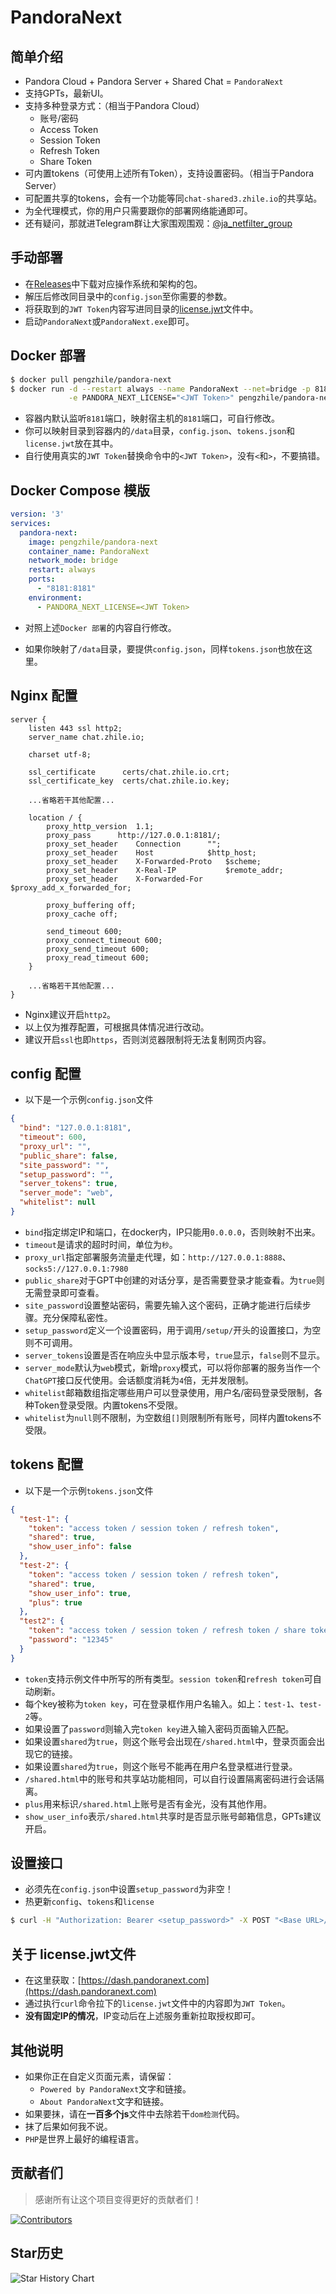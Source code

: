 # PandoraNext

## 简单介绍

* Pandora Cloud + Pandora Server + Shared Chat = `PandoraNext`
* 支持GPTs，最新UI。
* 支持多种登录方式：（相当于Pandora Cloud）
  * 账号/密码
  * Access Token
  * Session Token
  * Refresh Token
  * Share Token
* 可内置tokens（可使用上述所有Token），支持设置密码。（相当于Pandora Server）
* 可配置共享的tokens，会有一个功能等同`chat-shared3.zhile.io`的共享站。
* 为全代理模式，你的用户只需要跟你的部署网络能通即可。
* 还有疑问，那就进Telegram群让大家围观围观：[@ja_netfilter_group](https://t.me/ja_netfilter_group)

## 手动部署

* 在[Releases](https://github.com/pandora-next/deploy/releases)中下载对应操作系统和架构的包。
* 解压后修改同目录中的`config.json`至你需要的参数。
* 将获取到的`JWT Token`内容写进同目录的[license.jwt](#%E5%85%B3%E4%BA%8E-licensejwt%E6%96%87%E4%BB%B6)文件中。
* 启动`PandoraNext`或`PandoraNext.exe`即可。

## Docker 部署

```bash
$ docker pull pengzhile/pandora-next
$ docker run -d --restart always --name PandoraNext --net=bridge -p 8181:8181 \
             -e PANDORA_NEXT_LICENSE="<JWT Token>" pengzhile/pandora-next

```

* 容器内默认监听`8181`端口，映射宿主机的`8181`端口，可自行修改。
* 你可以映射目录到容器内的`/data`目录，`config.json`、`tokens.json`和`license.jwt`放在其中。
* 自行使用真实的`JWT Token`替换命令中的`<JWT Token>`，没有`<`和`>`，不要搞错。

## Docker Compose 模版

```yaml
version: '3'
services:
  pandora-next:
    image: pengzhile/pandora-next
    container_name: PandoraNext
    network_mode: bridge
    restart: always
    ports:
      - "8181:8181"
    environment:
      - PANDORA_NEXT_LICENSE=<JWT Token>
```

* 对照上述`Docker 部署`的内容自行修改。

* 如果你映射了`/data`目录，要提供`config.json`，同样`tokens.json`也放在这里。

## Nginx 配置

```
server {
	listen 443 ssl http2;
	server_name chat.zhile.io;
	
	charset utf-8;
	
	ssl_certificate      certs/chat.zhile.io.crt;
	ssl_certificate_key  certs/chat.zhile.io.key;

	...省略若干其他配置...
	
	location / {
		proxy_http_version 	1.1;
		proxy_pass 		http://127.0.0.1:8181/;
		proxy_set_header	Connection		"";
		proxy_set_header   	Host			$http_host;
		proxy_set_header 	X-Forwarded-Proto 	$scheme;
		proxy_set_header   	X-Real-IP          	$remote_addr;
		proxy_set_header   	X-Forwarded-For    	$proxy_add_x_forwarded_for;
		
		proxy_buffering off;
		proxy_cache off;
		
		send_timeout 600;
		proxy_connect_timeout 600;
		proxy_send_timeout 600;
		proxy_read_timeout 600;
	}

	...省略若干其他配置...
}
```

* Nginx建议开启`http2`。
* 以上仅为推荐配置，可根据具体情况进行改动。
* 建议开启`ssl`也即`https`，否则浏览器限制将无法复制网页内容。

## config 配置

* 以下是一个示例`config.json`文件

```json
{
  "bind": "127.0.0.1:8181",
  "timeout": 600,
  "proxy_url": "",
  "public_share": false,
  "site_password": "",
  "setup_password": "",
  "server_tokens": true,
  "server_mode": "web",
  "whitelist": null
}
```

* `bind`指定绑定IP和端口，在docker内，IP只能用`0.0.0.0`，否则映射不出来。
* `timeout`是请求的超时时间，单位为`秒`。
* `proxy_url`指定部署服务流量走代理，如：`http://127.0.0.1:8888`、`socks5://127.0.0.1:7980`
* `public_share`对于GPT中创建的对话分享，是否需要登录才能查看。为`true`则无需登录即可查看。
* `site_password`设置整站密码，需要先输入这个密码，正确才能进行后续步骤。充分保障私密性。
* `setup_password`定义一个设置密码，用于调用`/setup/`开头的设置接口，为空则不可调用。
* `server_tokens`设置是否在响应头中显示版本号，`true`显示，`false`则不显示。
* `server_mode`默认为`web`模式，新增`proxy`模式，可以将你部署的服务当作一个`ChatGPT`接口反代使用。会话额度消耗为`4`倍，无并发限制。
* `whitelist`邮箱数组指定哪些用户可以登录使用，用户名/密码登录受限制，各种Token登录受限。内置tokens不受限。
* `whitelist`为`null`则不限制，为空数组`[]`则限制所有账号，同样内置tokens不受限。

## tokens 配置

* 以下是一个示例`tokens.json`文件

```json
{
  "test-1": {
    "token": "access token / session token / refresh token",
    "shared": true,
    "show_user_info": false
  },
  "test-2": {
    "token": "access token / session token / refresh token",
    "shared": true,
    "show_user_info": true,
    "plus": true
  },
  "test2": {
    "token": "access token / session token / refresh token / share token",
    "password": "12345"
  }
}
```

* `token`支持示例文件中所写的所有类型。`session token`和`refresh token`可自动刷新。
* 每个key被称为`token key`，可在登录框作用户名输入。如上：`test-1`、`test-2`等。
* 如果设置了`password`则输入完`token key`进入输入密码页面输入匹配。
* 如果设置`shared`为`true`，则这个账号会出现在`/shared.html`中，登录页面会出现它的链接。
* 如果设置`shared`为`true`，则这个账号不能再在用户名登录框进行登录。
* `/shared.html`中的账号和共享站功能相同，可以自行设置隔离密码进行会话隔离。
* `plus`用来标识`/shared.html`上账号是否有金光，没有其他作用。
* `show_user_info`表示`/shared.html`共享时是否显示账号邮箱信息，GPTs建议开启。

## 设置接口

* 必须先在`config.json`中设置`setup_password`为非空！
* 热更新`config`、`tokens`和`license`

```bash
$ curl -H "Authorization: Bearer <setup_password>" -X POST "<Base URL>/setup/reload"
```

## 关于 license.jwt文件

* 在这里获取：[https://dash.pandoranext.com](https://dash.pandoranext.com)
* 通过执行`curl`命令拉下的`license.jwt`文件中的内容即为`JWT Token`。
* **没有固定IP的情况**，IP变动后在上述服务重新拉取授权即可。

## 其他说明
* 如果你正在自定义页面元素，请保留：
  * `Powered by PandoraNext`文字和链接。
  * `About PandoraNext`文字和链接。
* 如果要抹，请在**一百多个js**文件中去除若干`dom检测`代码。
* 抹了后果如何我不说。
* `PHP`是世界上最好的编程语言。

## 贡献者们

> 感谢所有让这个项目变得更好的贡献者们！

[![Contributors](https://contrib.rocks/image?repo=pandora-next/deploy)](https://github.com/pandora-next/deploy/graphs/contributors)

## Star历史

![Star History Chart](https://api.star-history.com/svg?repos=pandora-next/deploy&type=Date)
